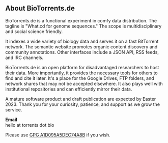 ## About BioTorrents.de

BioTorrents.de is a functional experiment in comfy data distribution.
The tagline is "What.cd for genome sequences."
The scope is multidisciplinary and social science friendly.

It indexes a wide variety of biology data and serves it on a fast BitTorrent network.
The semantic website promotes organic content discovery and community annotations.
Other interfaces include a JSON API, RSS feeds, and IRC channels.

BioTorrents.de is an open platform for disadvantaged researchers to host their data.
More importantly, it provides the necessary tools for others to find and cite it later.
It's a place for the Google Drives, FTP folders, and network shares that may not be accepted elsewhere.
It also plays well with institutional repositories and can efficiently mirror their data.

A mature software product and draft publication are expected by Easter 2023.
Thank you for your curiosity, patience, and support as we grow the service.

**Email**<br />
hello at torrents dot bio

Please use
[GPG A1D095A5DEC74A8B](/pubkey)
if you wish.
